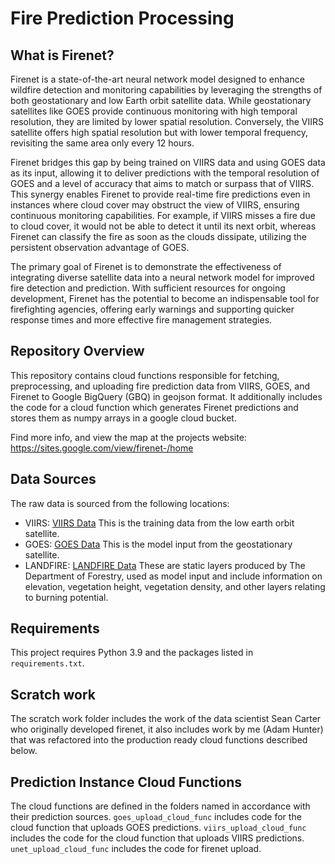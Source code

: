 # Fire Prediction Processing

## What is Firenet?

Firenet is a state-of-the-art neural network model designed to enhance wildfire detection and monitoring capabilities by leveraging the strengths of both geostationary and low Earth orbit satellite data. While geostationary satellites like GOES provide continuous monitoring with high temporal resolution, they are limited by lower spatial resolution. Conversely, the VIIRS satellite offers high spatial resolution but with lower temporal frequency, revisiting the same area only every 12 hours.

Firenet bridges this gap by being trained on VIIRS data and using GOES data as its input, allowing it to deliver predictions with the temporal resolution of GOES and a level of accuracy that aims to match or surpass that of VIIRS. This synergy enables Firenet to provide real-time fire predictions even in instances where cloud cover may obstruct the view of VIIRS, ensuring continuous monitoring capabilities. For example, if VIIRS misses a fire due to cloud cover, it would not be able to detect it until its next orbit, whereas Firenet can classify the fire as soon as the clouds dissipate, utilizing the persistent observation advantage of GOES.

The primary goal of Firenet is to demonstrate the effectiveness of integrating diverse satellite data into a neural network model for improved fire detection and prediction. With sufficient resources for ongoing development, Firenet has the potential to become an indispensable tool for firefighting agencies, offering early warnings and supporting quicker response times and more effective fire management strategies.

## Repository Overview
This repository contains cloud functions responsible for fetching, preprocessing, and uploading fire prediction data from VIIRS, GOES, and Firenet to Google BigQuery (GBQ) in geojson format. It additionally includes the code for a cloud function which generates Firenet predictions and stores them as numpy arrays in a google cloud bucket.

Find more info, and view the map at the projects website: 
https://sites.google.com/view/firenet-/home

## Data Sources
The raw data is sourced from the following locations:
- VIIRS: [VIIRS Data](https://firms.modaps.eosdis.nasa.gov/usfs/api/area/) This is the training data from the low earth orbit satellite.
- GOES: [GOES Data](https://console.cloud.google.com/storage/browser/gcp-public-data-goes-16) This is the model input from the geostationary satellite.
- LANDFIRE: [LANDFIRE Data](https://landfire.gov/version_download.php) These are static layers produced by The Department of Forestry, used as model input and include information on elevation, vegetation height, vegetation density, and other layers relating to burning potential.


## Requirements
This project requires Python 3.9 and the packages listed in `requirements.txt`.

## Scratch work
The scratch work folder includes the work of the data scientist Sean Carter who originally developed firenet, it also includes work by me (Adam Hunter) that was refactored into the production ready cloud functions described below.

## Prediction Instance Cloud Functions
The cloud functions are defined in the folders named in accordance with their prediction sources. `goes_upload_cloud_func` includes code for the cloud function that uploads GOES predictions. `viirs_upload_cloud_func` includes the code for the cloud function that uploads VIIRS predictions. `unet_upload_cloud_func` includes the code for firenet upload.